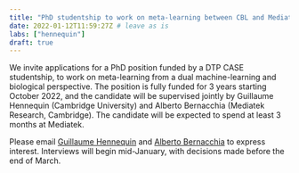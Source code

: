 ```yaml
---
title: "PhD studentship to work on meta-learning between CBL and Mediatek"
date: 2022-01-12T11:59:27Z # leave as is
labs: ["hennequin"]
draft: true
---
```


We invite applications for a PhD position funded by a DTP CASE studentship, to work
on meta-learning from a dual machine-learning and biological perspective.
The position is fully funded for 3 years starting October 2022, and the candidate will be supervised
jointly by Guillaume Hennequin (Cambridge University) and Alberto Bernacchia (Mediatek Research, Cambridge).
The candidate will be expected to spend at least 3 months at Mediatek.

Please email [Guillaume Hennequin](mailto:g.hennequin@eng.cam.ac.uk) and [Alberto Bernacchia](mailto:ab2349@cam.ac.uk) to express interest.
Interviews will begin mid-January, with decisions made before the end of March.  

